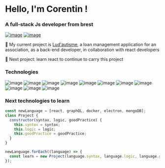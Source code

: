 # Hello, I'm Corentin !

### A full-stack Js developer from brest

[![image](https://user-images.githubusercontent.com/85946194/160118560-4d97aba9-86c1-4255-a1ac-f2e4a4e1aee9.png)](https://www.linkedin.com/in/corentin-kertesz/)
[![image](https://user-images.githubusercontent.com/85946194/160121132-f36baf0e-8fe2-4e44-be00-b67c1184792e.png)](mailto:kertesz.corentin@hotmail.com)

:game_die: My current project is [Lud'autisme](), a loan management application for an association, as a back-end developer, in collaboration with react developers

:telescope: Next project: learn react to continue to carry this project


### Technologies 
![image](https://user-images.githubusercontent.com/85946194/160123922-f98a1ad5-c10c-401a-bc2d-f577018a5d32.png)
![image](https://user-images.githubusercontent.com/85946194/160122965-a51cc6c1-a9c1-4017-bfd3-2b22fe52d79a.png)
![image](https://user-images.githubusercontent.com/85946194/160123850-57d1d54b-4abd-4c67-9ae4-d86e66c997c9.png)
![image](https://user-images.githubusercontent.com/85946194/160122998-4b78eab5-23d6-452f-8184-7e0d092583e8.png)
![image](https://user-images.githubusercontent.com/85946194/160123618-7e6e147e-a57e-4c11-b6f8-912d722860a1.png)
![image](https://user-images.githubusercontent.com/85946194/160123638-b7591ec9-5dd1-483f-8313-ab05b429df0a.png)
![image](https://user-images.githubusercontent.com/85946194/160123725-3d234d1c-082d-483a-ba03-a404c603c236.png)
![image](https://user-images.githubusercontent.com/85946194/160123756-dc1c4588-ab92-4439-a87f-a1193abeffbc.png)
![image](https://user-images.githubusercontent.com/85946194/160123786-0036e701-59db-412f-91d1-8aabc9ffce7d.png)
![image](https://user-images.githubusercontent.com/85946194/160125039-e0665b6c-b81f-4689-beaa-ae7f45202408.png)
![image](https://user-images.githubusercontent.com/85946194/160125056-bd751b39-ec50-4d3a-b93b-5f35c02ff5d5.png)
### Next technologies to learn

````js
const newLanguage = [react, graphQL, docker, electron, mongoDB];
class Project {
  constructor(syntax, logic, goodPractice) {
    this.syntax = syntax;
    this.logic = logic;
    this.goodPractice = goodPractice;
  }
}

newLanguage.forEach((language) => {
  const learn = new Project(language.syntax, language.logic, language.goodPractice);
});

````

